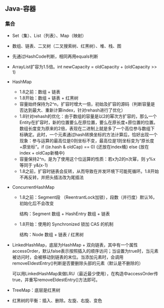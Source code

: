 ## Java-容器

### 集合

- Set（集）、List（列表）、Map（映射）

- 数组、链表、二叉树（二叉搜索树、红黑树）、堆、栈、图

- 先通过HashCode判断，相同再用equals判断

- ArrayList扩容为1.5倍。int newCapacity = oldCapacity + (oldCapacity >> 1)

- HashMap

    - 1.8之前：数组 + 链表
    - 1.8开始：数组 + 链表 + 红黑树
    - 容量始终保持为2^n，扩容时增大一倍，初始及扩容的源码（判断容量是否达到最大、重新计算index，针对rehash进行了优化）
    - 1.8针对rehash的优化：由于数组的容量是以2的幂次方扩容的，那么一个Entity在扩容时，新的位置要么在原位置，要么在原长度+原位置的位置。数组长度变为原来的2倍，表现在二进制上就是多了一个高位参与数组下标确定。此时，一个元素通过hash转换坐标的方法计算后，恰好出现一个现象：参与运算的最高位是0则坐标不变，最高位是1则坐标变为“原长度+原坐标”。if ((e.hash & oldCap) == 0) {还放在index桶} else {放在index + oldCap新桶中}
    - 容量保持2^n，是为了使用这个位运算的性质：若x为2的n次幂，则 y%x 等同于 y&(x-1)
    - 1.8之前，扩容时链表会反转，从而导致在并发环境下可能死循环。1.8开始不再反转，并把头插法改为尾插法

- ConcurrentHashMap

    - 1.8之前：Segment段 （ReentrantLock加锁），段数（并行度）默认16，初始化后不会改变

      结构：Segment 数组 + HashEntry 数组 + 链表

    - 1.8开始：使用的 Synchronized 锁加 CAS 的机制

      结构：Node 数组 + 链表 / 红黑树

- LinkedHashMap，底层为HashMap + 双向链表，其中有一个属性accessOrder，默认false表示按照插入的顺序访问；当设置为true时，当元素被访问时，会被移动到链表的末位。当添加元素时，会调用removeEldestEntry()判断是否要删除头部的元素（默认是不删除的）

  可以用LinkedHashMap来做LRU（最近最少使用），在构造中accessOrder传true，并重写removeEldestEntry()方法即可。

- TreeMap：底层是红黑树

- 红黑树的平衡：插入、删除。左旋、右旋、变色

